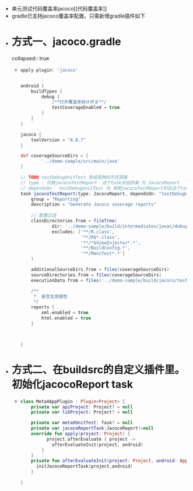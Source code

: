 - 单元测试代码覆盖率jacoco[[代码覆盖率]]
- gradle已支持jacoco覆盖率配置。只需新增gradle插件如下
- # 方式一、jacoco.gradle
  collapsed:: true
	- ```groovy
	  apply plugin: 'jacoco'
	  
	  
	  android {
	      buildTypes {
	          debug {
	              /**打开覆盖率统计开关**/
	              testCoverageEnabled = true
	          }
	      }
	  }
	  
	  jacoco {
	      toolVersion = "0.8.7"
	  }
	  
	  def coverageSourceDirs = [
	          '../demo-sample/src/main/java'
	  ]
	  
	  // TODO testDebugUnitTest 改成变种的方式获取
	  // type : 代表jacocoTestReport  这个task对应的类 为 JacocoReport
	  // dependsOn： testDebugUnitTest 为 调用jacocoTestReport时在这个task之前先执行testDebugUnitTest
	  task jacocoTestReport(type: JacocoReport, dependsOn: "testDebugUnitTest") {
	      group = "Reporting"
	      description = "Generate Jacoco coverage reports"
	      
	      // 配置过滤
	      classDirectories.from = fileTree(
	              dir: '../demo-sample/build/intermediates/javac/debug/classes',
	              excludes: ['**/R.class',
	                         '**/R$*.class',
	                         '**/*$ViewInjector*.*',
	                         '**/BuildConfig.*',
	                         '**/Manifest*.*']
	      )
	  
	      additionalSourceDirs.from = files(coverageSourceDirs)
	      sourceDirectories.from = files(coverageSourceDirs)
	      executionData.from = files('../demo-sample/build/jacoco/testDebugUnitTest.exec')
	  
	      /**
	       *  是否生成报告
	       */
	      reports {
	          xml.enabled = true
	          html.enabled = true
	      }
	  
	  
	  
	  }
	  ```
- # 方式二、在buildsrc的自定义插件里。初始化jacocoReport task
	- ```kotlin
	  class MetaXAppPlugin : Plugin<Project> {
	      private var apiProject: Project? = null
	      private var libProject: Project? = null
	  
	      private var metaXUnitTest: Task? = null
	      private var jacocoReportTask:JacocoReport?=null
	      override fun apply(project: Project) {
	            project.afterEvaluate { project ->
	              afterEvaluateInit(project, android)
	          }
	      }
	      private fun afterEvaluateInit(project: Project, android: AppExtension?) {
	        initJacocoReportTask(project,android)
	      }
	      
	  }
	  ```